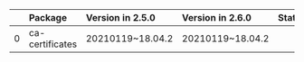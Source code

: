 <!-- markdown-link-check-disable -->

|    | Package         | Version in 2.5.0   | Version in 2.6.0   | Status   |
|---:|:----------------|:-------------------|:-------------------|:---------|
|  0 | ca-certificates | 20210119~18.04.2   | 20210119~18.04.2   |          |